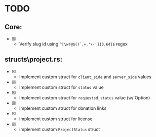 # TODO

## Core:
- [x] - Verify slug id using ```^[\w!@$()`.+,"\-']{3,64}$``` regex 

## structs\project.rs:

- [x] - Implement custom struct for `client_side` and `server_side` values 
- [x] - Implement custom struct for `status` value 
- [x] - Implement custom struct for `requested_status` value (w/ Option)
- [x] - implement custom struct for donation links
- [x] - implement custom struct for license
- [x] - implement custom `ProjectStatus` struct
